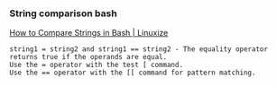 ### String comparison bash 


[How to Compare Strings in Bash | Linuxize](https://linuxize.com/post/how-to-compare-strings-in-bash/)


 

```shell
string1 = string2 and string1 == string2 - The equality operator returns true if the operands are equal.
Use the = operator with the test [ command.
Use the == operator with the [[ command for pattern matching.
```
